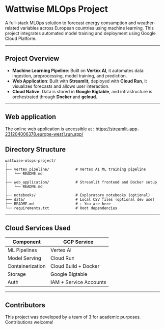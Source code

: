 
# Wattwise MLOps Project

A full-stack MLOps solution to forecast energy consumption and weather-related variables across European countries using machine learning. This project integrates automated model training and deployment using Google Cloud Platform.

---

## Project Overview

- **Machine Learning Pipeline**: Built on **Vertex AI**, it automates data ingestion, preprocessing, model training, and prediction.
- **Web Application**: Built with **Streamlit**, deployed with **Cloud Run**, it visualizes forecasts and allows user interaction.
- **Cloud Native**: Data is stored in **Google Bigtable**, and infrastructure is orchestrated through **Docker** and **gcloud**.

---

## Web application
The online web application is accessible at : https://streamlit-app-231204006378.europe-west1.run.app/

## Directory Structure

```
wattwise-mlops-project/
│
├── vertex_pipeline/            # Vertex AI ML training pipeline
│   └── README.md
│
├── web_application/            # Streamlit frontend and Docker setup
│   └── README.md
│
├── notebooks/                  # Exploratory notebooks (optional)
├── data/                       # Local CSV files (optional dev use)
├── README.md                   # ← You are here
└── requirements.txt            # Root dependencies
```

---

## Cloud Services Used

| Component         | GCP Service        |
|------------------|--------------------|
| ML Pipelines      | Vertex AI          |
| Model Serving     | Cloud Run          |
| Containerization  | Cloud Build + Docker |
| Storage           | Google Bigtable    |
| Auth              | IAM + Service Accounts |

---

## Contributors

This project was developed by a team of 3 for academic purposes. Contributions welcome!
